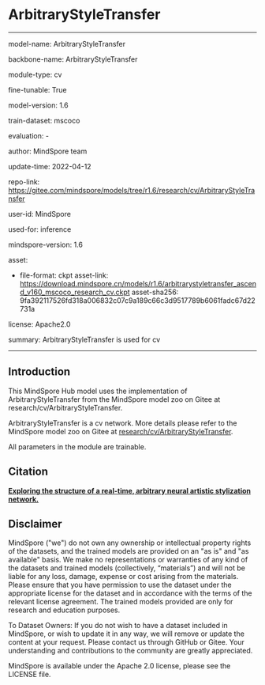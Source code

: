 # ArbitraryStyleTransfer

---

model-name: ArbitraryStyleTransfer

backbone-name: ArbitraryStyleTransfer

module-type: cv

fine-tunable: True

model-version: 1.6

train-dataset: mscoco

evaluation: -

author: MindSpore team

update-time: 2022-04-12

repo-link: <https://gitee.com/mindspore/models/tree/r1.6/research/cv/ArbitraryStyleTransfer>

user-id: MindSpore

used-for: inference

mindspore-version: 1.6

asset:

-
    file-format: ckpt
    asset-link: <https://download.mindspore.cn/models/r1.6/arbitrarystyletransfer_ascend_v160_mscoco_research_cv.ckpt>
    asset-sha256: 9fa392117526fd318a006832c07c9a189c66c3d9517789b6061fadc67d22731a

license: Apache2.0

summary: ArbitraryStyleTransfer is used for cv

---

## Introduction

This MindSpore Hub model uses the implementation of ArbitraryStyleTransfer from the MindSpore model zoo on Gitee at research/cv/ArbitraryStyleTransfer.

ArbitraryStyleTransfer is a cv network. More details please refer to the MindSpore model zoo on Gitee at [research/cv/ArbitraryStyleTransfer](https://gitee.com/mindspore/models/blob/r1.6/research/cv/ArbitraryStyleTransfer/README.md).

All parameters in the module are trainable.

## Citation

[**Exploring the structure of a real-time, arbitrary neural artistic stylization network.** ](https://arxiv.org/abs/1705.06830)

## Disclaimer

MindSpore ("we") do not own any ownership or intellectual property rights of the datasets, and the trained models are provided on an "as is" and "as available" basis. We make no representations or warranties of any kind of the datasets and trained models (collectively, “materials”) and will not be liable for any loss, damage, expense or cost arising from the materials. Please ensure that you have permission to use the dataset under the appropriate license for the dataset and in accordance with the terms of the relevant license agreement. The trained models provided are only for research and education purposes.

To Dataset Owners: If you do not wish to have a dataset included in MindSpore, or wish to update it in any way, we will remove or update the content at your request. Please contact us through GitHub or Gitee. Your understanding and contributions to the community are greatly appreciated.

MindSpore is available under the Apache 2.0 license, please see the LICENSE file.
